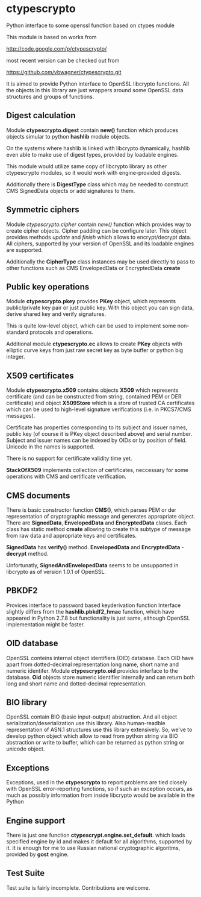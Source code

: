 ctypescrypto
============

Python interface to some openssl function based on ctypes module

This module is based on works from

http://code.google.com/p/ctypescrypto/

most recent version can be checked out from

https://github.com/vbwagner/ctypescrypto.git

It is aimed to provide Python interface to OpenSSL libcrypto functions.
All the objects in this library are just wrappers around some OpenSSL
data structures and groups of functions.



Digest calculation
------------------

Module **ctypescrypto.digest** contain **new()** function which produces
objects simular to python **hashlib** module objects. 

On the systems where hashlib is linked with libcrypto dynamically,
hashlib even able to make use of digest types, provided by loadable
engines. 

This module would utilize same copy of libcrypto library as other
ctypescrypto modules, so it would work with engine-provided digests.

Additionally there is **DigestType** class which may be needed to
construct CMS SignedData objects or add signatures to them.

Symmetric ciphers
-----------------

Module *ctypescrypto.cipher* contain *new()* function which provides
way to create cipher objects. Cipher padding can be configure later.
This object provides methods *update* and *finish* which allows to
encrypt/decrypt data. All ciphers, supported by your version of OpenSSL
and its loadable engines are supported.

Additionally the **CipherType** class instances may be used directly to
pass to other functions such as CMS EnvelopedData or EncryptedData
**create**

Public key operations
---------------------

Module **ctypescrypto.pkey** provides **PKey** object, which represents
public/private key pair or just public key. With this object you can
sign data, derive shared key and verify signatures.

This is quite low-level object, which can be used to implement some
non-standard protocols and operations.

Additional module **ctypescrypto.ec** allows to create **PKey** objects
with elliptic curve keys from just raw secret key as byte buffer or
python big integer.

X509 certificates
-----------------

Module **ctypescrypto.x509** contains objects **X509** which represents
certificate (and can be constructed from string, contained PEM
or DER certificate) and object **X509Store** which is a store of trusted
CA certificates which can be used to high-level signature verifications
(i.e. in PKCS7/CMS messages).

Certificate has properties corresponding to its subject and issuer
names, public key (of course it is PKey object described above) and
serial number. Subject and issuer names can be indexed by OIDs or by
position of field. Unicode in the names is supported.

There is no support for certificate validity time yet.

**StackOfX509** implements collection of certificates, neccessary for
some operations with CMS and certificate verification.

CMS documents
-------------

There is basic constructor function **CMS()**, which parses PEM or der
representation of cryptographic message and generates appropriate
object. There are **SignedData**, **EnvelopedData** and
**EncryptedData** clases. Each class has static method **create**
allowing to create this subtype of message from raw data and appropriate
keys and certificates.

**SignedData** has **verify()** method. **EnvelopedData** and
**EncryptedData** - **decrypt** method.

Unfortunatly, **SignedAndEnvelopedData** seems to be unsupported in
libcrypto as of version 1.0.1 of OpenSSL.

PBKDF2
------

Provices interface to password based keyderivation function
Interface slightly differs from the **hashlib.pbkdf2_hmac** function,
which have appeared in Python 2.7.8 but functionality is just same,
although OpenSSL implementation might be faster.




OID database
------------

OpenSSL conteins internal object identifiers (OID) database. Each OID
have apart from dotted-decimal representation long name, short name and
numeric identifer. Module **ctypescrypto.oid** provides interface to the
database. **Oid** objects store numeric identifier internally and can
return both long and short name and dotted-decimal representation.

BIO library
-----------

OpenSSL contain BIO (basic input-output) abstraction. And all object
serialization/deserialization use this library. Also human-readble
representation of  ASN.1 structures use this library extensively. So,
we've to develop python object which allow to read from python string
via BIO abstraction or write to buffer, which can be returned as python
string or unicode object. 

Exceptions
----------

Exceptions, used in the **ctypescrypto** to report problems are tied
closely with OpenSSL error-reporting functions, so if such an exception
occurs, as much as possibly information from inside libcrypto would be
available in the Python

Engine support
--------------

There is just one function **ctypescrypt.engine.set_default**. which loads 
specified engine by id and makes it default for all algorithms,
supported by it. It is enough for me to use Russian national
cryptographic algoritms, provided by **gost** engine.

Test Suite
----------

Test suite is fairly incomplete. Contributions are welcome.
